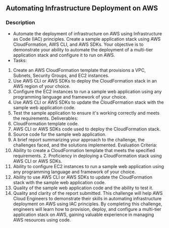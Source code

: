 ## Automating Infrastructure Deployment on AWS 
### Description 
+ Automate the deployment of infrastructure on AWS using Infrastructure as Code (IAC) principles. Create a sample application stack using AWS CloudFormation, AWS CLI, and AWS SDKs. Your objective is to demonstrate your ability to automate the deployment of a multi-tier application stack and configure it to run on AWS. 
+ Tasks: 
1. Create an AWS CloudFormation template that provisions a VPC, Subnets, Security Groups, and EC2 instances.
2. Use AWS CLI or AWS SDKs to deploy the CloudFormation stack in an AWS region of your choice.
3. Configure the EC2 instances to run a sample web application using any programming language and framework of your choice.
4. Use AWS CLI or AWS SDKs to update the CloudFormation stack with the sample web application code.
5. Test the sample application to ensure it's working correctly and meets the requirements.
Deliverables: 
1. CloudFormation template code.
2. AWS CLI or AWS SDKs code used to deploy the CloudFormation stack.
3. Source code for the sample web application.
4. A brief report summarizing your approach to the challenge, the challenges faced, and the solutions implemented.
Evaluation Criteria: 
1. Ability to create a CloudFormation template that meets the specified requirements. 2. Proficiency in deploying a CloudFormation stack using AWS CLI or AWS SDKs.
3. Ability to configure EC2 instances to run a sample web application using any programming language and framework of your choice.
4. Ability to use AWS CLI or AWS SDKs to update the CloudFormation stack with the sample web application code.
5. Quality of the sample web application code and the ability to test it.
6. Quality and clarity of the report submitted.
This challenge will help AWS Cloud Engineers to demonstrate their skills in automating infrastructure deployment on AWS using IAC principles. By completing this challenge, engineers will learn how to provision, deploy, and configure a multi-tier application stack on AWS, gaining valuable experience in managing AWS resources using code.
